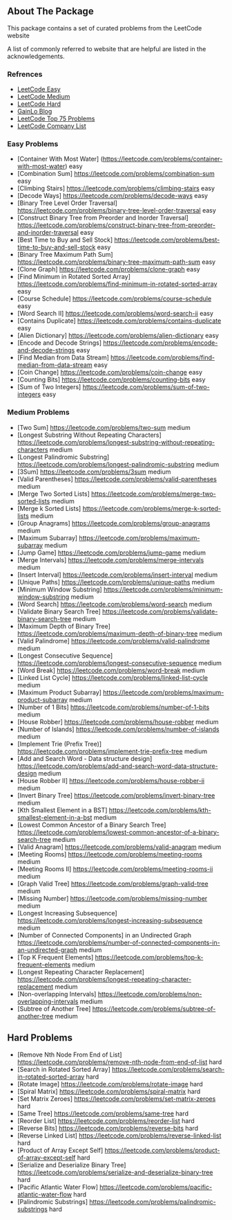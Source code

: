 <!-- ABOUT THE PACKAGE  -->
## About The Package 
This package contains a set of curated problems from the LeetCode website 

A list of commonly referred to website that are helpful are listed in the acknowledgements.

### Refrences

* [LeetCode Easy ](https://leetcode.com/explore/interview/card/top-interview-questions-easy/)
* [LeetCode Medium](https://leetcode.com/explore/interview/card/top-interview-questions-medium/)
* [LeetCode Hard](https://leetcode.com/explore/interview/card/top-interview-questions-hard/)
* [GainLo Blog](http://blog.gainlo.co/index.php/category/coding-interview-questions/)
* [LeetCode Top 75 Problems](https://leetcode.com/discuss/general-discussion/522206/blind-curated-75-list-with-difficulty-level)
* [LeetCode Company List ](https://github.com/jobream/Leetcode-Company-Wise-Problems)


### Easy Problems
* [Container With Most Water] 	(https://leetcode.com/problems/container-with-most-water) 	easy
* [Combination Sum] 	https://leetcode.com/problems/combination-sum 	easy
* [Climbing Stairs] 	https://leetcode.com/problems/climbing-stairs 	easy
* [Decode Ways] 	https://leetcode.com/problems/decode-ways 	easy
* [Binary Tree Level Order Traversal] 	https://leetcode.com/problems/binary-tree-level-order-traversal 	easy
* [Construct Binary Tree from Preorder and Inorder Traversal] 	https://leetcode.com/problems/construct-binary-tree-from-preorder-and-inorder-traversal 	easy
* [Best Time to Buy and Sell Stock] 	https://leetcode.com/problems/best-time-to-buy-and-sell-stock 	easy
* [Binary Tree Maximum Path Sum] 	https://leetcode.com/problems/binary-tree-maximum-path-sum 	easy
* [Clone Graph] 	https://leetcode.com/problems/clone-graph 	easy
* [Find Minimum in Rotated Sorted Array] 	https://leetcode.com/problems/find-minimum-in-rotated-sorted-array 	easy
* [Course Schedule] 	https://leetcode.com/problems/course-schedule 	easy
* [Word Search II] 	https://leetcode.com/problems/word-search-ii 	easy
* [Contains Duplicate] 	https://leetcode.com/problems/contains-duplicate 	easy
* [Alien Dictionary] 	https://leetcode.com/problems/alien-dictionary 	easy
* [Encode and Decode Strings]	https://leetcode.com/problems/encode-and-decode-strings 	easy
* [Find Median from Data Stream] 	https://leetcode.com/problems/find-median-from-data-stream 	easy
* [Coin Change] 	https://leetcode.com/problems/coin-change 	easy
* [Counting Bits] 	https://leetcode.com/problems/counting-bits 	easy
* [Sum of Two Integers] 	https://leetcode.com/problems/sum-of-two-integers 	easy

### Medium Problems
* [Two Sum] 	https://leetcode.com/problems/two-sum 	medium
* [Longest Substring Without Repeating Characters] 	https://leetcode.com/problems/longest-substring-without-repeating-characters 	medium
* [Longest Palindromic Substring] 	https://leetcode.com/problems/longest-palindromic-substring 	medium
* [3Sum] 	https://leetcode.com/problems/3sum 	medium
* [Valid Parentheses] 	https://leetcode.com/problems/valid-parentheses 	medium
* [Merge Two Sorted Lists] 	https://leetcode.com/problems/merge-two-sorted-lists 	medium
* [Merge k Sorted Lists] 	https://leetcode.com/problems/merge-k-sorted-lists 	medium
* [Group Anagrams] 	https://leetcode.com/problems/group-anagrams 	medium
* [Maximum Subarray] 	https://leetcode.com/problems/maximum-subarray 	medium
* [Jump Game] 	https://leetcode.com/problems/jump-game 	medium
* [Merge Intervals] 	https://leetcode.com/problems/merge-intervals 	medium
* [Insert Interval] 	https://leetcode.com/problems/insert-interval 	medium
* [Unique Paths]	https://leetcode.com/problems/unique-paths 	medium
* [Minimum Window Substring] 	https://leetcode.com/problems/minimum-window-substring 	medium
* [Word Search] 	https://leetcode.com/problems/word-search 	medium
* [Validate Binary Search Tree] 	https://leetcode.com/problems/validate-binary-search-tree 	medium
* [Maximum Depth of Binary Tree] 	https://leetcode.com/problems/maximum-depth-of-binary-tree 	medium
* [Valid Palindrome] 	https://leetcode.com/problems/valid-palindrome 	medium
* [Longest Consecutive Sequence] 	https://leetcode.com/problems/longest-consecutive-sequence 	medium
* [Word Break] 	https://leetcode.com/problems/word-break 	medium
* [Linked List Cycle] 	https://leetcode.com/problems/linked-list-cycle 	medium
* [Maximum Product Subarray]  	https://leetcode.com/problems/maximum-product-subarray 	medium
* [Number of 1 Bits]  	https://leetcode.com/problems/number-of-1-bits 	medium
* [House Robber]  	https://leetcode.com/problems/house-robber 	medium
* [Number of Islands]  	https://leetcode.com/problems/number-of-islands 	medium
* [Implement Trie (Prefix Tree)]  	https://leetcode.com/problems/implement-trie-prefix-tree 	medium
* [Add and Search Word - Data structure design]  	https://leetcode.com/problems/add-and-search-word-data-structure-design 	medium
* [House Robber II]  	https://leetcode.com/problems/house-robber-ii 	medium
* [Invert Binary Tree]  	https://leetcode.com/problems/invert-binary-tree 	medium
* [Kth Smallest Element in a BST]  	https://leetcode.com/problems/kth-smallest-element-in-a-bst 	medium
* [Lowest Common Ancestor of a Binary Search Tree]  	https://leetcode.com/problems/lowest-common-ancestor-of-a-binary-search-tree 	medium
* [Valid Anagram]  	https://leetcode.com/problems/valid-anagram 	medium
* [Meeting Rooms]  	https://leetcode.com/problems/meeting-rooms 	medium
* [Meeting Rooms II]  	https://leetcode.com/problems/meeting-rooms-ii 	medium
* [Graph Valid Tree]  	https://leetcode.com/problems/graph-valid-tree 	medium
* [Missing Number]  	https://leetcode.com/problems/missing-number 	medium
* [Longest Increasing Subsequence]  	https://leetcode.com/problems/longest-increasing-subsequence 	medium
* [Number of Connected Components]  in an Undirected Graph 	https://leetcode.com/problems/number-of-connected-components-in-an-undirected-graph 	medium
* [Top K Frequent Elements]  	https://leetcode.com/problems/top-k-frequent-elements 	medium
* [Longest Repeating Character Replacement]  	https://leetcode.com/problems/longest-repeating-character-replacement 	medium
* [Non-overlapping Intervals]  	https://leetcode.com/problems/non-overlapping-intervals 	medium
* [Subtree of Another Tree]  	https://leetcode.com/problems/subtree-of-another-tree 	medium

## Hard Problems
* [Remove Nth Node From End of List]  	https://leetcode.com/problems/remove-nth-node-from-end-of-list 	hard
* [Search in Rotated Sorted Array]  	https://leetcode.com/problems/search-in-rotated-sorted-array 	hard
* [Rotate Image]  	https://leetcode.com/problems/rotate-image 	hard
* [Spiral Matrix]  	https://leetcode.com/problems/spiral-matrix 	hard
* [Set Matrix Zeroes]  	https://leetcode.com/problems/set-matrix-zeroes 	hard
* [Same Tree]  	https://leetcode.com/problems/same-tree 	hard
* [Reorder List]  	https://leetcode.com/problems/reorder-list 	hard
* [Reverse Bits]  	https://leetcode.com/problems/reverse-bits 	hard
* [Reverse Linked List]  	https://leetcode.com/problems/reverse-linked-list 	hard
* [Product of Array Except Self]  	https://leetcode.com/problems/product-of-array-except-self 	hard
* [Serialize and Deserialize Binary Tree]  	https://leetcode.com/problems/serialize-and-deserialize-binary-tree 	hard
* [Pacific Atlantic Water Flow]  	https://leetcode.com/problems/pacific-atlantic-water-flow 	hard
* [Palindromic Substrings]  	https://leetcode.com/problems/palindromic-substrings 	hard

